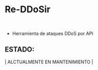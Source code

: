 # Re-DDoSir
<br>

* Herramienta de ataques DDoS por API

## ESTADO:

| ALCTUALMENTE EN MANTENIMIENTO |
